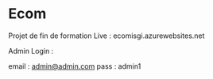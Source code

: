 # Ecom
Projet de fin de formation     Live :  ecomisgi.azurewebsites.net


Admin Login :

email : admin@admin.com
pass : admin1
